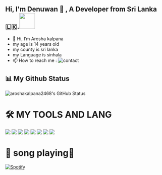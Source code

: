 
## Hi, I'm Denuwan 👋 , A Developer from Sri Lanka 🇱🇰.<img src="https://camo.githubusercontent.com/9ac37deb639be55b527c43769735278bc5181cfc6cd9e122b42ae827c907a2d6/68747470733a2f2f692e70696e696d672e636f6d2f6f726967696e616c732f30312f36332f36632f30313633366335343334636430343632303836363230633630666466656331362e676966" width="50px">

- 👋 Hi, I’m Arosha kalpana
- my age is 14 years old
- my county is sri lanka
- my Language is sinhala
- 📫 How to reach me : ![contact](https://img.shields.io/badge/Contact%20me-On%20Telegram-blue)


## 📊 My Github Status
![aroshakalpana2468's GitHub Status](https://github-readme-stats.vercel.app/api?username=aroshakalpana2468&show_icons=true&include_all_commits=true&theme=react&cache_seconds=3200&hide_border=true)

# 🛠️ MY TOOLS AND LANG
<a href="https://heroku.com"><img src="https://img.icons8.com/color/48/000000/heroku.png"/></a>
<a href="https://redis.io"><img src="https://img.icons8.com/color/48/000000/redis.png"/></a>
<a href="https://www.mongodb.com"><img src="https://img.icons8.com/color/48/000000/mongodb.png"/></a>
<a href="https://cloud.google.com"><img src="https://img.icons8.com/fluency/48/000000/google-cloud.png"/></a>
<a href="https://azure.microsoft.com/"><img src="https://img.icons8.com/fluency/48/000000/azure-1.png"/></a>
<a href="https://github.com/"><img src="https://img.icons8.com/color/48/000000/github--v1.png"/></a>
<a href="https://digitalocean.com/"><img src="https://img.icons8.com/digitalocean"/></a>
<a href="https://linode.com/"><img src="https://img.icons8.com/color/48/000000/linode"/></a>

  
# 🎵 song playing🎵 
[![Spotify](https://novatorem.vercel.app/api/spotify)](https://spotify.com/)



<!---
Aroshakalpana2468/Aroshakalpana2468 is a ✨ special ✨ repository because its `README.md` (this file) appears on your GitHub profile.
You can click the Preview link to take a look at your changes.
--->
